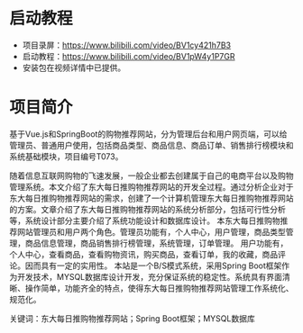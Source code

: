 # 启动教程

- 项目录屏：https://www.bilibili.com/video/BV1cy421h7B3
- 启动教程：https://www.bilibili.com/video/BV1pW4y1P7GR
- 安装包在视频详情中已提供。


# 项目简介
基于Vue.js和SpringBoot的购物推荐网站，分为管理后台和用户网页端，可以给管理员、普通用户使用，包括商品类型、商品信息、商品订单、销售排行榜模块和系统基础模块，项目编号T073。

随着信息互联网购物的飞速发展，一般企业都去创建属于自己的电商平台以及购物管理系统。本文介绍了东大每日推购物推荐网站的开发全过程。通过分析企业对于东大每日推购物推荐网站的需求，创建了一个计算机管理东大每日推购物推荐网站的方案。文章介绍了东大每日推购物推荐网站的系统分析部分，包括可行性分析等，系统设计部分主要介绍了系统功能设计和数据库设计。
本东大每日推购物推荐网站管理员和用户两个角色。管理员功能有，个人中心，用户管理，商品类型管理，商品信息管理，商品销售排行榜管理，系统管理，订单管理。
用户功能有，个人中心，查看商品，查看购物资讯，购买商品，查看订单，我的收藏，商品评论。因而具有一定的实用性。
本站是一个B/S模式系统，采用Spring Boot框架作为开发技术，MYSQL数据库设计开发，充分保证系统的稳定性。系统具有界面清晰、操作简单，功能齐全的特点，使得东大每日推购物推荐网站管理工作系统化、规范化。

关键词：东大每日推购物推荐网站；Spring Boot框架；MYSQL数据库
